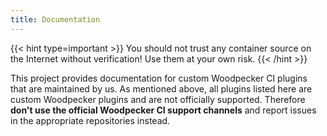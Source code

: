 ```yaml
---
title: Documentation
---
```


{{< hint type=important >}}
You should not trust any container source on the Internet without verification! Use them at your own risk.
{{< /hint >}}

This project provides documentation for custom Woodpecker CI plugins that are maintained by us. As mentioned above, all plugins listed here are custom Woodpecker plugins and are not officially supported. Therefore **don't use the official Woodpecker CI support channels** and report issues in the appropriate repositories instead.
